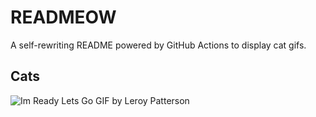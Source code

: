 # READMEOW

A self-rewriting README powered by GitHub Actions to display cat gifs.

## Cats

![Im Ready Lets Go GIF by Leroy Patterson](https://media0.giphy.com/media/CjmvTCZf2U3p09Cn0h/200.gif?cid=9acd02daq95t3e0md882pz47busgn4g4r5ohljvx3euhwgo8&ep=v1_gifs_search&rid=200.gif&ct=g)
